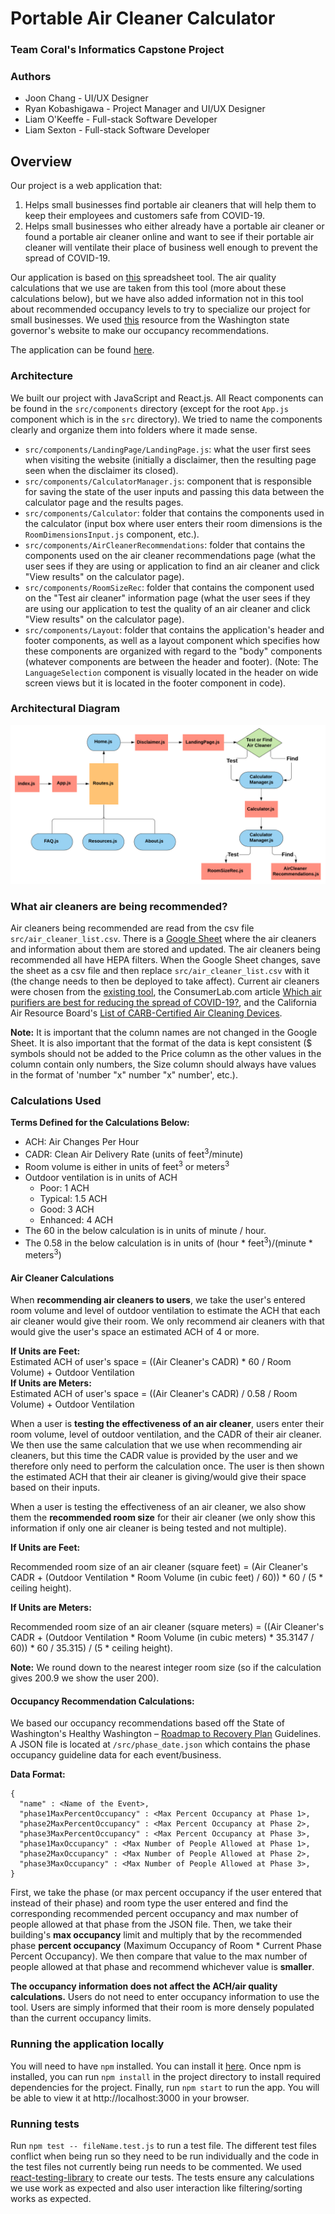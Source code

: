 # Portable Air Cleaner Calculator

### Team Coral's Informatics Capstone Project

### Authors
* Joon Chang - UI/UX Designer
* Ryan Kobashigawa - Project Manager and UI/UX Designer
* Liam O'Keeffe - Full-stack Software Developer
* Liam Sexton - Full-stack Software Developer

## Overview
Our project is a web application that:
1. Helps small businesses find portable air cleaners that will help them to keep their employees and customers safe from COVID-19.
2. Helps small businesses who either already have a portable air cleaner or found a portable air cleaner online and want to see if their portable air cleaner will ventilate their place of business well enough to prevent the spread of COVID-19.

Our application is based on [this](https://docs.google.com/spreadsheets/d/1NEhk1IEdbEi_b3wa6gI_zNs8uBJjlSS-86d4b7bW098/edit#gid=1882881703) spreadsheet tool. The air quality calculations that we use are taken from this tool (more about these calculations below), but we have also added information not in this tool about recommended occupancy levels to try to specialize our project for small businesses. We used [this](https://www.governor.wa.gov/issues/issues/covid-19-resources/covid-19-reopening-guidance) resource from the Washington state governor's website to make our occupancy recommendations.

The application can be found [here](https://liamkokeeffe.github.io/Portable-Air-Cleaner-Calculator/#/).

### Architecture
We built our project with JavaScript and React.js.
All React components can be found in the `src/components` directory (except for the root `App.js` component which is in the `src` directory). We tried to name the components clearly and organize them into folders where it made sense.
* `src/components/LandingPage/LandingPage.js`: what the user first sees when visiting the website (initially a disclaimer, then the resulting page seen when the disclaimer its closed).
* `src/components/CalculatorManager.js`: component that is responsible for saving the state of the user inputs and passing this data between the calculator page and the results pages.
* `src/components/Calculator`: folder that contains the components used in the calculator (input box where user enters their room dimensions is the `RoomDimensionsInput.js` component, etc.).
* `src/components/AirCleanerRecommendations`: folder that contains the components used on the air cleaner recommendations page (what the user sees if they are using or application to find an air cleaner and click "View results" on the calculator page).
* `src/components/RoomSizeRec`: folder that contains the component used on the "Test air cleaner" information page (what the user sees if they are using our application to test the quality of an air cleaner and click "View results" on the calculator page).
* `src/components/Layout`: folder that contains the application's header and footer components, as well as a layout component which specifies how these components are organized with regard to the "body" components (whatever components are between the header and footer). (Note: The `LanguageSelection` component is visually located in the header on wide screen views but it is located in the footer component in code).

### Architectural Diagram
 ![Architecture Diagram](./src/images/architecture_diagram.png "Architecture Diagram")

### What air cleaners are being recommended?
Air cleaners being recommended are read from the csv file `src/air_cleaner_list.csv`. There is a [Google Sheet](https://docs.google.com/spreadsheets/d/13sPIFx85lZRDi4NUUka7anrnjawND3cdsc1KKrWKu-w/edit?usp=sharing) where the air cleaners and information about them are stored and updated. The air cleaners being recommended all have HEPA filters. When the Google Sheet changes, save the sheet as a csv file and then replace `src/air_cleaner_list.csv` with it (the change needs to then be deployed to take affect). Current air cleaners were chosen from the [existing tool](https://docs.google.com/spreadsheets/d/1NEhk1IEdbEi_b3wa6gI_zNs8uBJjlSS-86d4b7bW098/edit#gid=1882881703), the ConsumerLab.com article [Which air purifiers are best for reducing the spread of COVID-19?](https://www.consumerlab.com/answers/portable-air-cleaner/air-purifier/)</a>, and the California Air Resource Board's [List of CARB-Certified Air Cleaning Devices](https://ww2.arb.ca.gov/list-carb-certified-air-cleaning-devices).

**Note:** It is important that the column names are not changed in the Google Sheet. It is also important that the 
format of the data is kept consistent ($ symbols should not be added to the Price column as the other values in the 
column contain only numbers, the Size column should always have values in the format 
of 'number "x" number "x" number', etc.). 

### Calculations Used
**Terms Defined for the Calculations Below:**
* ACH: Air Changes Per Hour
* CADR: Clean Air Delivery Rate (units of feet<sup>3</sup>/minute)
* Room volume is either in units of feet<sup>3</sup> or meters<sup>3</sup>
* Outdoor ventilation is in units of ACH
  - Poor: 1 ACH
  - Typical: 1.5 ACH
  - Good: 3 ACH
  - Enhanced: 4 ACH
* The 60 in the below calculation is in units of minute / hour.
* The 0.58 in the below calculation is in units of (hour * feet<sup>3</sup>)/(minute * meters<sup>3</sup>)

#### Air Cleaner Calculations
When **recommending air cleaners to users**, we take the user's entered room volume and level of outdoor ventilation to estimate the ACH that each air cleaner would give their room. We only recommend air cleaners with that would give the user's space an estimated ACH of 4 or more.


**If Units are Feet:**  
Estimated ACH of user's space = ((Air Cleaner's CADR) * 60 / Room Volume) + Outdoor Ventilation  
**If Units are Meters:**  
Estimated ACH of user's space = ((Air Cleaner's CADR) / 0.58 / Room Volume) + Outdoor Ventilation

When a user is **testing the effectiveness of an air cleaner**, users enter their room volume, level of outdoor ventilation, and the CADR of their air cleaner. We then use the same calculation that we use when recommending air cleaners, but this time the CADR value is provided by the user and we therefore only need to perform the calculation once. The user is then shown the estimated ACH that their air cleaner is giving/would give their space based on their inputs.

When a user is testing the effectiveness of an air cleaner, we also show them the **recommended room size** for their air cleaner (we only show this information if only one air cleaner is being tested and not multiple).

**If Units are Feet:** 

Recommended room size of an air cleaner (square feet) = (Air Cleaner's CADR + (Outdoor Ventilation * Room Volume (in cubic feet) / 60)) * 60 / (5 * ceiling height).

**If Units are Meters:** 

Recommended room size of an air cleaner (square meters) = ((Air Cleaner's CADR + (Outdoor Ventilation * Room Volume (in cubic meters) * 35.3147 / 60)) * 60 / 35.315) / (5 * ceiling height).</p>

**Note:** We round down to the nearest integer room size (so if the calculation gives 200.9 we show the user 200).

#### Occupancy Recommendation Calculations:
We based our occupancy recommendations based off the State of Washington's Healthy Washington – [Roadmap to Recovery Plan](https://www.governor.wa.gov/issues/issues/covid-19-resources/covid-19-reopening-guidance) Guidelines. A JSON file is located at `/src/phase_date.json` which contains the phase occupancy guideline data for each event/business.  

**Data Format:**  
```
{
  "name" : <Name of the Event>,
  "phase1MaxPercentOccupancy" : <Max Percent Occupancy at Phase 1>,
  "phase2MaxPercentOccupancy" : <Max Percent Occupancy at Phase 2>,
  "phase3MaxPercentOccupancy" : <Max Percent Occupancy at Phase 3>,
  "phase1MaxOccupancy" : <Max Number of People Allowed at Phase 1>,
  "phase2MaxOccupancy" : <Max Number of People Allowed at Phase 2>,
  "phase3MaxOccupancy" : <Max Number of People Allowed at Phase 3>,
}
```
First, we take the phase (or max percent occupancy if the user entered that instead of their phase) and room type the user entered and find the corresponding recommended percent occupancy and max number of people allowed at that phase from the JSON file. Then, we take their building's **max occupancy** limit and multiply that by the recommended phase **percent occupancy** (Maximum Occupancy of Room * Current Phase Percent Occupancy). We then compare that value to the max number of people allowed at that phase and recommend whichever value is **smaller**.

**The occupancy information does not affect the ACH/air quality calculations.** Users do not need to enter occupancy information to use the tool. Users are simply informed that their room is more densely populated than the current occupancy limits.

### Running the application locally

You will need to have `npm` installed. You can install it [here](https://www.npmjs.com/get-npm). Once npm is installed, you can run `npm install` in the project directory to install required dependencies for the project. Finally, run `npm start` to run the app. You will be able to view it at http://localhost:3000 in your browser.  

### Running tests

Run `npm test -- fileName.test.js` to run a test file. The different test files conflict when being run so they need to be run individually and the code in the test files not currently being run needs to be commented.  We used [react-testing-library](https://testing-library.com/docs/react-testing-library/intro/) to create our tests. The tests ensure any calculations we use work as expected and also user interaction like filtering/sorting works as expected.